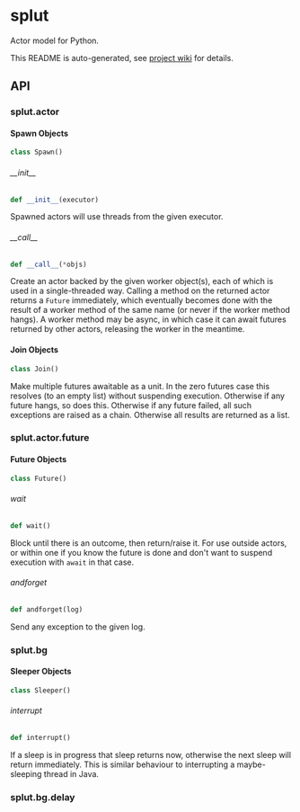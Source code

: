 # splut
Actor model for Python.

This README is auto-generated, see [project wiki](https://wikiwheel.net/s/foyono/w/splut) for details.

## API

<a id="splut.actor"></a>

### splut.actor

<a id="splut.actor.Spawn"></a>

#### Spawn Objects

```python
class Spawn()
```

<a id="splut.actor.Spawn.__init__"></a>

###### \_\_init\_\_

```python
def __init__(executor)
```

Spawned actors will use threads from the given executor.

<a id="splut.actor.Spawn.__call__"></a>

###### \_\_call\_\_

```python
def __call__(*objs)
```

Create an actor backed by the given worker object(s), each of which is used in a single-threaded way.
Calling a method on the returned actor returns a `Future` immediately, which eventually becomes done with the result of a worker method of the same name (or never if the worker method hangs).
A worker method may be async, in which case it can await futures returned by other actors, releasing the worker in the meantime.

<a id="splut.actor.Join"></a>

#### Join Objects

```python
class Join()
```

Make multiple futures awaitable as a unit. In the zero futures case this resolves (to an empty list) without suspending execution.
Otherwise if any future hangs, so does this. Otherwise if any future failed, all such exceptions are raised as a chain. Otherwise all results are returned as a list.

<a id="splut.actor.future"></a>

### splut.actor.future

<a id="splut.actor.future.Future"></a>

#### Future Objects

```python
class Future()
```

<a id="splut.actor.future.Future.wait"></a>

###### wait

```python
def wait()
```

Block until there is an outcome, then return/raise it.
For use outside actors, or within one if you know the future is done and don't want to suspend execution with `await` in that case.

<a id="splut.actor.future.Future.andforget"></a>

###### andforget

```python
def andforget(log)
```

Send any exception to the given log.

<a id="splut.bg"></a>

### splut.bg

<a id="splut.bg.Sleeper"></a>

#### Sleeper Objects

```python
class Sleeper()
```

<a id="splut.bg.Sleeper.interrupt"></a>

###### interrupt

```python
def interrupt()
```

If a sleep is in progress that sleep returns now, otherwise the next sleep will return immediately.
This is similar behaviour to interrupting a maybe-sleeping thread in Java.

<a id="splut.bg.delay"></a>

### splut.bg.delay

